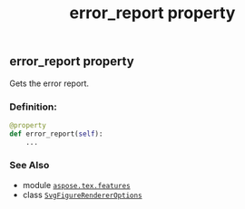 ﻿---
title: error_report property
second_title: Aspose.TeX for Python via .NET API References
description: 
type: docs
weight: 40
url: /python-net/aspose.tex.features/svgfigurerendereroptions/error_report/
is_root: false
---

## error_report property


Gets the error report.
### Definition:
```python
@property
def error_report(self):
    ...
```

### See Also
* module [`aspose.tex.features`](../../)
* class [`SvgFigureRendererOptions`](/tex/python-net/aspose.tex.features/svgfigurerendereroptions)
